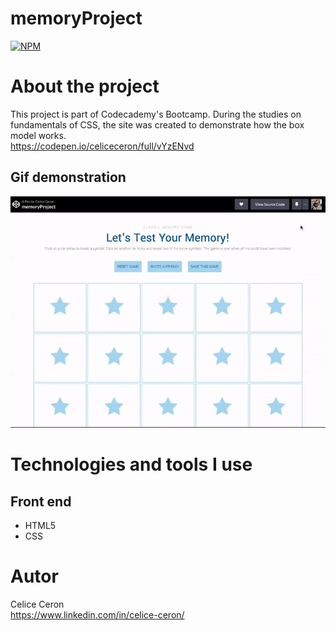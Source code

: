 # memoryProject
[![NPM](https://img.shields.io/npm/l/react)](https://github.com/celiceceron/memoryProject/blob/master/licence)

# About the project
This project is part of Codecademy's Bootcamp.
During the studies on fundamentals of CSS, the site was created to demonstrate how the box model works.<br>
https://codepen.io/celiceceron/full/vYzENvd

## Gif demonstration
![Web 1](https://github.com/celiceceron/memoryProject/blob/7805d31d769f2ff019ea06d2787c33169227f9b1/web%20page.gif)


# Technologies and tools I use
## Front end
- HTML5
- CSS 

# Autor
Celice Ceron <br>
https://www.linkedin.com/in/celice-ceron/
